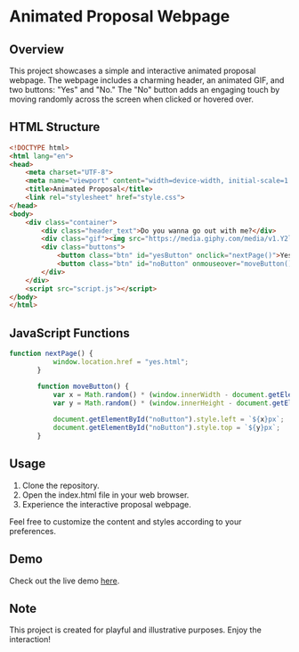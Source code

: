 # Animated Proposal Webpage

## Overview

This project showcases a simple and interactive animated proposal webpage. The webpage includes a charming header, an animated GIF, and two buttons: "Yes" and "No." The "No" button adds an engaging touch by moving randomly across the screen when clicked or hovered over.

## HTML Structure

```html
<!DOCTYPE html>
<html lang="en">
<head>
    <meta charset="UTF-8">
    <meta name="viewport" content="width=device-width, initial-scale=1.0">
    <title>Animated Proposal</title>
    <link rel="stylesheet" href="style.css">
</head>
<body>
    <div class="container">
        <div class="header_text">Do you wanna go out with me?</div>
        <div class="gif"><img src="https://media.giphy.com/media/v1.Y2lkPTc5MGI3NjExNThtMjludHR1ZTNzNjR0eWJ0c3h0M3RuNmc4aXl2Z3EwbG8waHpubSZlcD12MV9pbnRlcm5hbF9naWZfYnlfaWQmY3Q9cw/cLS1cfxvGOPVpf9g3y/giphy.gif" alt="animated-image"></div>
        <div class="buttons">
            <button class="btn" id="yesButton" onclick="nextPage()">Yes</button>
            <button class="btn" id="noButton" onmouseover="moveButton()" onclick="moveButton()">No</button>
        </div>
    </div>
    <script src="script.js"></script>
</body>
</html>
```

## JavaScript Functions
 ```javascript
function nextPage() {
            window.location.href = "yes.html";
        }

        function moveButton() {
            var x = Math.random() * (window.innerWidth - document.getElementById("noButton").offsetWidth);
            var y = Math.random() * (window.innerHeight - document.getElementById("noButton").offsetHeight);
  
            document.getElementById("noButton").style.left = `${x}px`;
            document.getElementById("noButton").style.top = `${y}px`;
        }
```

## Usage

1. Clone the repository.
2. Open the index.html file in your web browser.
3. Experience the interactive proposal webpage.
 
Feel free to customize the content and styles according to your preferences.

## Demo

Check out the live demo [here](https://shivoham8.github.io/doyouwannagooutwithme/).

## Note

This project is created for playful and illustrative purposes. Enjoy the interaction!
